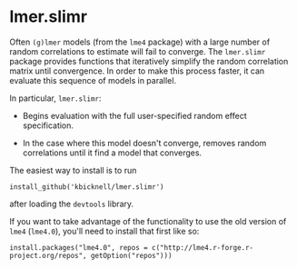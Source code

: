 # lmer.slimr

Often `(g)lmer` models (from the `lme4` package) with a large number
of random correlations to estimate will fail to converge. The
`lmer.slimr` package provides functions that iteratively simplify the
random correlation matrix until convergence. In order to make this
process faster, it can evaluate this sequence of models in parallel.

In particular, `lmer.slimr`:

 * Begins evaluation with the full user-specified random effect
   specification.

 * In the case where this model doesn't converge, removes random
   correlations until it find a model that converges.

The easiest way to install is to run

    install_github('kbicknell/lmer.slimr')

after loading the `devtools` library.

If you want to take advantage of the functionality to use the old
version of `lme4` (`lme4.0`), you'll need to install that first like so:

    install.packages("lme4.0", repos = c("http://lme4.r-forge.r-project.org/repos", getOption("repos")))
